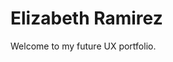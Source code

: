 <body>
  <div>
    <h1>Elizabeth Ramirez</h1>
    <p>
    Welcome to my future UX portfolio.</p>
  </div>
</body>
